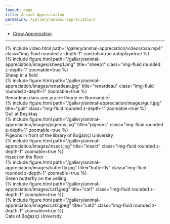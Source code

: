 ```yaml
---
layout: page
title: Animal Appreciation
permalink: /gallery/animal-appreciation/
---
```


- [Crow Appreciation](/gallery/animal-appreciation/crow)

---

<div class="row">
    <div class="col-sm mt-3 mt-md-0">
        {% include video.html path="/gallery/animal-appreciation/videos/baa.mp4" class="img-fluid rounded z-depth-1" controls=true autoplay=true %}
    </div>
    <div class="col-sm mt-3 mt-md-0">
        {% include figure.html path="/gallery/animal-appreciation/images/sheep1.png" title="sheep1" class="img-fluid rounded z-depth-1" zoomable=true %}
        <div class="caption">
            Sheep in a field
        </div>
    </div>
</div>

<div class="row">
    <div class="col-sm mt-3 mt-md-0">
        {% include figure.html path="/gallery/animal-appreciation/images/renardeau.jpg" title="renardeau" class="img-fluid rounded z-depth-1" zoomable=true %}
    </div>
</div>
<div class="caption">
    Renardeau dans une prairie fleurie en Normandie<sup><a href="https://peapix.com/bing/38048">1</a></sup>
</div>

<div class="row">
    <div class="col-sm mt-3 mt-md-0">
        {% include figure.html path="/gallery/animal-appreciation/images/gull.jpg" title="gull" class="img-fluid rounded z-depth-1" zoomable=true %}
        <div class="caption">
            Gull at Beşiktaş
        </div>
    </div>
    <div class="col-sm mt-3 mt-md-0">
        {% include figure.html path="/gallery/animal-appreciation/images/pigeons.jpg" title="pigeons" class="img-fluid rounded z-depth-1" zoomable=true %}
        <div class="caption">
            Pigeons in front of the library of Boğaziçi University
        </div>
    </div>
</div>

<div class="row">
    <div class="col-sm mt-3 mt-md-0">
        {% include figure.html path="/gallery/animal-appreciation/images/insect.jpg" title="insect" class="img-fluid rounded z-depth-1" zoomable=true %}
        <div class="caption">
            Insect on the floor
        </div>
    </div>
    <div class="col-sm mt-3 mt-md-0">
        {% include figure.html path="/gallery/animal-appreciation/images/butterfly.jpg" title="butterfly" class="img-fluid rounded z-depth-1" zoomable=true %}
        <div class="caption">
            Green butterfly on the ceiling
        </div>
    </div>
</div>

<div class="row">
    <div class="col-sm mt-3 mt-md-0">
        {% include figure.html path="/gallery/animal-appreciation/images/cat1.jpeg" title="cat1" class="img-fluid rounded z-depth-1" zoomable=true %}
    </div>
    <div class="col-sm-7 mt-3 mt-md-0">
        {% include figure.html path="/gallery/animal-appreciation/images/cat2.jpeg" title="cat2" class="img-fluid rounded z-depth-1" zoomable=true %}
    </div>
</div>
<div class="caption">
    Cats of Boğaziçi University
</div>